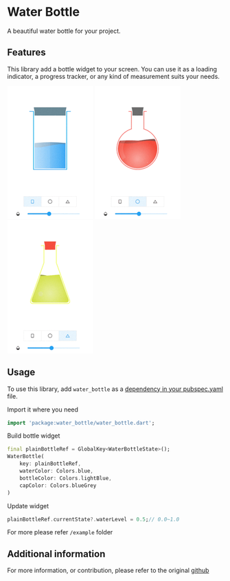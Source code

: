 # Water Bottle

A beautiful water bottle for your project.

## Features

This library add a bottle widget to your screen. You can use it as a loading indicator, a progress tracker, or any kind of measurement suits your needs.

![Plain](readme/cup.gif)
![Sphere](readme/sphere.gif)
![Triangle](readme/triangle.gif)

## Usage

To use this library, add `water_bottle` as a [dependency in your pubspec.yaml](https://flutter.dev/docs/development/platform-integration/platform-channels) file.

Import it where you need
```dart
import 'package:water_bottle/water_bottle.dart';
```
Build bottle widget
```dart
final plainBottleRef = GlobalKey<WaterBottleState>();
WaterBottle(
    key: plainBottleRef, 
    waterColor: Colors.blue, 
    bottleColor: Colors.lightBlue,
    capColor: Colors.blueGrey
)
```
Update widget
```dart
plainBottleRef.currentState?.waterLevel = 0.5;// 0.0~1.0
```
For more please refer `/example` folder

## Additional information

For more information, or contribution, please refer to the original [github](https://github.com/hucancode/water_bottle)